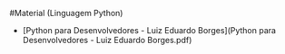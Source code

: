 #Material (Linguagem Python)

+ [Python para Desenvolvedores - Luiz Eduardo Borges](Python para Desenvolvedores - Luiz Eduardo Borges.pdf)
